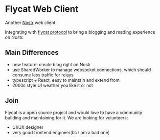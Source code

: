 # Flycat Web Client

Another [Nostr](https://github.com/nostr-protocol/nips) web client.

Integrating with [flycat protocol](https://github.com/digi-monkey/flycat-protocol) to bring a blogging and reading experience on Nostr.

## Main Differences

- new feature: create blog right on Nostr
- use SharedWorker to manage websocket connections, which should consume less traffic for relays
- typescript + React, easy to maintain and extend from
- 2000s style UI weather you like it or not

## Join

Flycat is a open source project and would love to have a community building and maintaining for it. We are looking for volunteers:

- UI/UX designer
- very good frontend engineer(bc I am a bad one)
